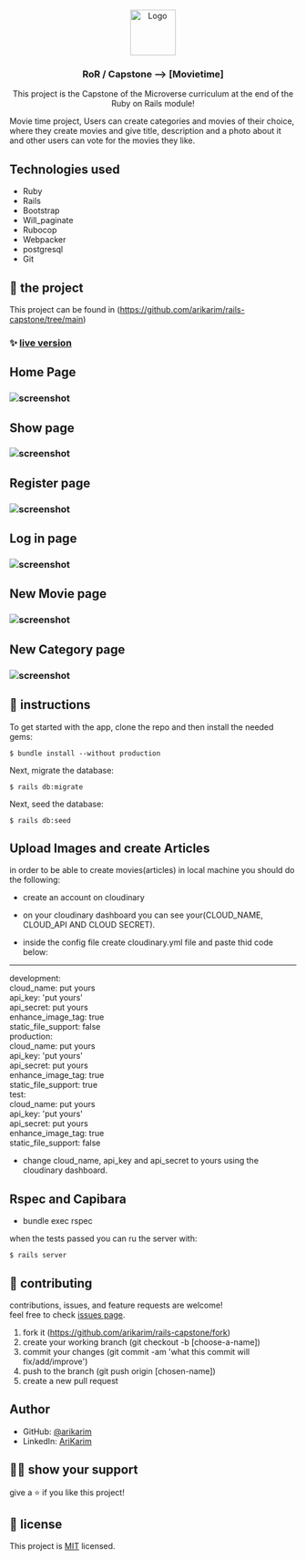 




<br />
<p align="center">
    <img src="app/assets/images/microverse.png" alt="Logo" width="80" height="80">
  <h3 align="center">RoR / Capstone --> [Movietime]</h3>

  <p align="center">
    This project is the Capstone of the Microverse curriculum at the end of the Ruby on Rails module!
  </p>
</p>

Movie time project, Users can create categories and movies of their choice, where they create movies and give title, description and a photo about it and other users can vote for the movies they like.

## Technologies used

- Ruby
- Rails
- Bootstrap
- Will_paginate
- Rubocop
- Webpacker
- postgresql
- Git

## 🚀 the project

This project can be found in (https://github.com/arikarim/rails-capstone/tree/main)




### ✨ [live version](https://moveitime.herokuapp.com/)

## Home Page

###   ![screenshot](img/homepage.png)



## Show page

###   ![screenshot](img/showpage.png)


## Register page

###   ![screenshot](img/register.png)


## Log in page

###   ![screenshot](img/signinn.png)

## New Movie page

###   ![screenshot](img/newarticle.png)

## New Category page

###   ![screenshot](img/newcategory.png)


## 🔨 instructions

To get started with the app, clone the repo and then install the needed gems:

```
$ bundle install --without production
```

Next, migrate the database:

```
$ rails db:migrate
```

Next, seed the database:

```
$ rails db:seed
```


## Upload Images and create Articles

in order to be able to create movies(articles) in local machine you should do the following:

- create an account on cloudinary

- on your cloudinary dashboard you can see your(CLOUD_NAME, CLOUD_API AND CLOUD SECRET).

- inside the config file create cloudinary.yml file and paste thid code below:

---
development: <br/>
  cloud_name: put yours<br/>
  api_key: 'put yours'<br/>
  api_secret: put yours<br/>
  enhance_image_tag: true<br/>
  static_file_support: false<br/>
production:<br/>
  cloud_name: put yours<br/>
  api_key: 'put yours'<br/>
  api_secret: put yours<br/>
  enhance_image_tag: true<br/>
  static_file_support: true<br/>
test:<br/>
  cloud_name: put yours<br/>
  api_key: 'put yours'<br/>
  api_secret: put yours<br/>
  enhance_image_tag: true<br/>
  static_file_support: false<br/>

- change cloud_name, api_key and api_secret to yours using the cloudinary dashboard.



## Rspec and Capibara

- bundle exec rspec

when the tests passed you can ru the server with:

```
$ rails server
```




## 🤝 contributing

contributions, issues, and feature requests are welcome!<br/>feel free to check [issues page](https://github.com/arikarim/rails-capstone/issues).

1. fork it (https://github.com/arikarim/rails-capstone/fork)
2. create your working branch (git checkout -b [choose-a-name])
3. commit your changes (git commit -am 'what this commit will fix/add/improve')
4. push to the branch (git push origin [chosen-name])
5. create a new pull request

## Author

- GitHub: [@arikarim](https://github.com/arikarim)
- LinkedIn: [AriKarim](https://www.linkedin.com/in/ari-karim-523bb81b3)

## 🙋‍♂ show your support

give a ⭐️ if you like this project!

## 📝 license

This project is [MIT](LICENSE) licensed.
